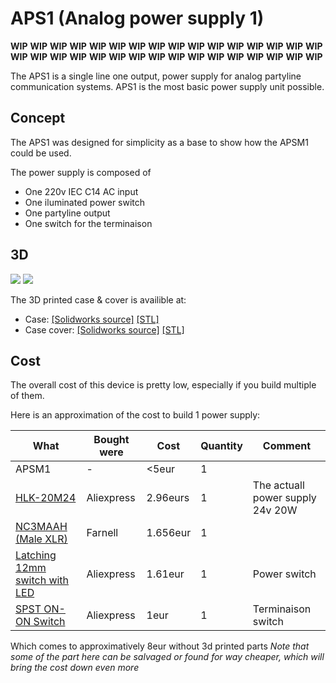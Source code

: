 
# APS1 (Analog power supply 1)

**WIP** **WIP** **WIP** **WIP** **WIP** **WIP** **WIP** **WIP** 
**WIP** **WIP** **WIP** **WIP** **WIP** **WIP** **WIP** **WIP** 
**WIP** **WIP** **WIP** **WIP** **WIP** **WIP** **WIP** **WIP** 
**WIP** **WIP** **WIP** **WIP** **WIP** **WIP** **WIP** **WIP** 

The APS1 is a single line one output, power supply for analog partyline communication systems. APS1 is the most basic power supply unit possible. 

## Concept
The APS1 was designed for simplicity as a base to show how the APSM1 could be used.

The power supply is composed of 

 - One 220v IEC C14 AC input
 - One iluminated power switch
 - One partyline output
 - One switch for the terminaison

## 3D

![](res/chrome_2023_05_12_14-57-01_A7fcOzYwv5.png)
![](res/chrome_2023_05_12_14-57-08_Bx0rtM8UuM.jpg)

The 3D printed case & cover is availible at:

 - Case: [[Solidworks source]](3d/case.sldprt) [[STL]](3d/case.stl) 
 - Case cover: [[Solidworks source]](3d/case_cover.sldprt) [[STL]](3d/case_cover.stl) 

## Cost

The overall cost of this device is pretty low, especially if you build multiple of them.

Here is an approximation of the cost to build 1 power supply:

| What | Bought were | Cost |  Quantity | Comment |
|------|-------------|------|-----------|---------|
| APSM1 | - | <5eur | 1 |  |
| [HLK-20M24](https://aliexpress.com/item/4001022630440.html) | Aliexpress | 2.96eurs | 1 | The actuall power supply 24v 20W |
| [NC3MAAH (Male XLR)](https://fr.farnell.com/neutrik/nc3maah/plug-xlr-pcb-horizontal-3pole/dp/1310044) | Farnell | 1.656eur | 1 |  |
| [Latching 12mm switch with LED](https://fr.aliexpress.com/item/1005002348278493.html) | Aliexpress | 1.61eur | 1 | Power switch |
| [SPST ON-ON Switch](https://fr.aliexpress.com/item/4001233376500.html) | Aliexpress | 1eur | 1 | Terminaison switch |

Which comes to approximatively 8eur without 3d printed parts
*Note that some of the part here can be salvaged or found for way cheaper, which will bring the cost down even more*